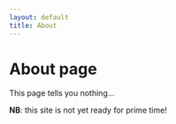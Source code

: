```yaml
---
layout: default
title: About
---
```

# About page

This page tells you nothing...

**NB**: this site is not yet ready for prime time!